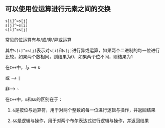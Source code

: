##  可以使用位运算进行元素之间的交换

```
s[i]^=s[j]
s[j]^=s[i]
s[i]^=s[j]
```

常见的位运算有与/或/非/异或运算

其中`s[i]^=s[j]`表示对`s[i]`和`s[j]`进行异或运算，如果两个二进制的每一位进行比较，如果两个数相同，则结果为0，如果两个位不同，则结果为1

在`C++`中，与 -->  `&`

或 -->  `|`

非-->  `~`

在`C++`中，`&`和`&&`的区别在于：

1. `&`是按位与运算符，用于对两个整数的每一位进行逻辑与操作，并返回结果

2.  `&&`是逻辑与操作，用于对两个布尔表达式进行逻辑与操作，并返回结果
